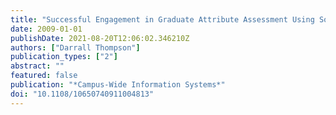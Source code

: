 ```yaml
---
title: "Successful Engagement in Graduate Attribute Assessment Using Software"
date: 2009-01-01
publishDate: 2021-08-20T12:06:02.346210Z
authors: ["Darrall Thompson"]
publication_types: ["2"]
abstract: ""
featured: false
publication: "*Campus-Wide Information Systems*"
doi: "10.1108/10650740911004813"
---
```


